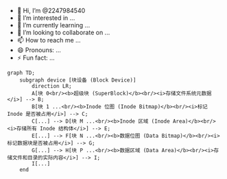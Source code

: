 - 👋 Hi, I’m @2247984540
- 👀 I’m interested in ...
- 🌱 I’m currently learning ...
- 💞️ I’m looking to collaborate on ...
- 📫 How to reach me ...
- 😄 Pronouns: ...
- ⚡ Fun fact: ...

<!---
2247984540/2247984540 is a ✨ special ✨ repository because its `README.md` (this file) appears on your GitHub profile.
You can click the Preview link to take a look at your changes.
--->

```mermaid
graph TD;
    subgraph device [块设备 (Block Device)]
        direction LR;
        A[块 0<br/><b>超级块 (SuperBlock)</b><br/><i>存储文件系统元数据</i>] --> B;
        B[块 1 ...<br/><b>Inode 位图 (Inode Bitmap)</b><br/><i>标记 Inode 是否被占用</i>] --> C;
        C[...] --> D[块 M ...<br/><b>Inode 区域 (Inode Area)</b><br/><i>存储所有 Inode 结构体</i>] --> E;
        E[...] --> F[块 N ...<br/><b>数据位图 (Data Bitmap)</b><br/><i>标记数据块是否被占用</i>] --> G;
        G[...] --> H[块 P ...<br/><b>数据区域 (Data Area)</b><br/><i>存储文件和目录的实际内容</i>] --> I;
        I[...]
    end
```
